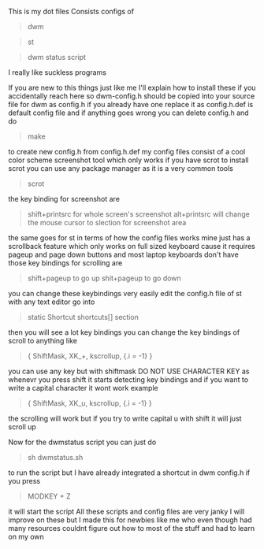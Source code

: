 This is my dot files
Consists configs of
>dwm


>st


>dwm status script


I really like suckless programs

If you are new to this things just like me I'll explain how to install these if you accidentally reach here
so dwm-config.h should be copied into your source file for dwm as config.h if you already have one replace it as config.h.def is default config file and if anything goes wrong you can delete config.h and do

>make

to create new config.h from config.h.def
my config files consist of a cool color scheme screenshot tool which only works if you have scrot
to install scrot you can use any package manager as it is a very common tools 
>scrot

the key binding for screenshot are 
>shift+printsrc for whole screen's screenshot
>alt+printsrc will change the mouse cursor to slection for screenshot area

the same goes for st in terms of how the config files works mine just has a scrollback feature which only works on full sized  keyboard cause it requires pageup and page down buttons and most laptop keyboards don't have those
key bindings for scrolling are 
>shift+pageup to go up
>shit+pageup to go down

you can change these keybindings very easily edit the config.h file of st with any text editor go into 
>static Shortcut shortcuts[] section

then you will see a lot key bindings you can change the key bindings of scroll to anything like 
>{ ShiftMask,            XK_+,     kscrollup,      {.i = -1} }

you can use any key but with shiftmask DO NOT USE CHARACTER KEY as whenevr you press shift it starts detecting key bindings and if you want to write a capital character it wont work example
>{ ShiftMask,            XK_u,     kscrollup,      {.i = -1} }

the scrolling will work but if you try to write capital u with shift it will just scroll up 

Now for the dwmstatus script you can just do 
>sh dwmstatus.sh

to run the script but I have already integrated a shortcut in dwm config.h if you press
>MODKEY + Z

it will start the script
All these scripts and config files are very janky I will improve on these but I made this for newbies like me  who even though had many resources couldnt figure out how to most of the stuff and had to learn on my own
